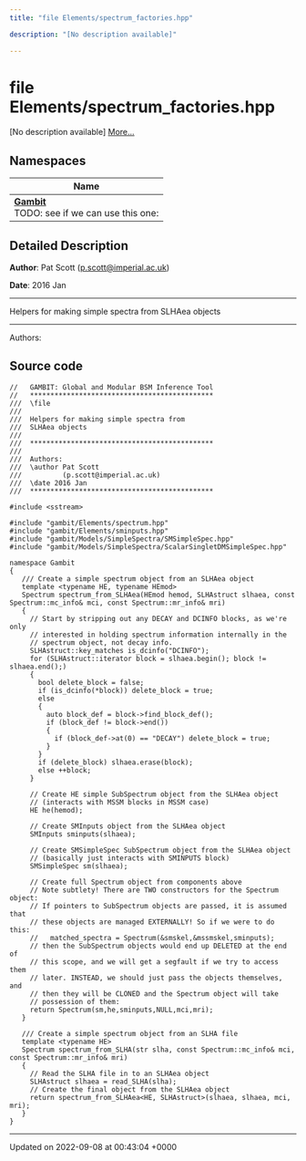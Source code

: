 ```yaml
---
title: "file Elements/spectrum_factories.hpp"

description: "[No description available]"

---
```


# file Elements/spectrum_factories.hpp

[No description available] [More...](#detailed-description)

## Namespaces

| Name           |
| -------------- |
| **[Gambit](/documentation/code/namespaces/namespacegambit/)** <br>TODO: see if we can use this one:  |

## Detailed Description


**Author**: Pat Scott ([p.scott@imperial.ac.uk](mailto:p.scott@imperial.ac.uk)) 

**Date**: 2016 Jan 

------------------

Helpers for making simple spectra from SLHAea objects



------------------

Authors: 




## Source code

```
//   GAMBIT: Global and Modular BSM Inference Tool
//   *********************************************
///  \file
///
///  Helpers for making simple spectra from
///  SLHAea objects
///
///  *********************************************
///
///  Authors:
///  \author Pat Scott
///          (p.scott@imperial.ac.uk)
///  \date 2016 Jan
///  *********************************************

#include <sstream>

#include "gambit/Elements/spectrum.hpp"
#include "gambit/Elements/sminputs.hpp"
#include "gambit/Models/SimpleSpectra/SMSimpleSpec.hpp"
#include "gambit/Models/SimpleSpectra/ScalarSingletDMSimpleSpec.hpp"

namespace Gambit
{
   /// Create a simple spectrum object from an SLHAea object
   template <typename HE, typename HEmod>
   Spectrum spectrum_from_SLHAea(HEmod hemod, SLHAstruct slhaea, const Spectrum::mc_info& mci, const Spectrum::mr_info& mri)
   {
     // Start by stripping out any DECAY and DCINFO blocks, as we're only
     // interested in holding spectrum information internally in the
     // spectrum object, not decay info.
     SLHAstruct::key_matches is_dcinfo("DCINFO");
     for (SLHAstruct::iterator block = slhaea.begin(); block != slhaea.end();)
     {
       bool delete_block = false;
       if (is_dcinfo(*block)) delete_block = true;
       else
       {
         auto block_def = block->find_block_def();
         if (block_def != block->end())
         {
           if (block_def->at(0) == "DECAY") delete_block = true;
         }
       }
       if (delete_block) slhaea.erase(block);
       else ++block;
     }

     // Create HE simple SubSpectrum object from the SLHAea object
     // (interacts with MSSM blocks in MSSM case)
     HE he(hemod);

     // Create SMInputs object from the SLHAea object
     SMInputs sminputs(slhaea);

     // Create SMSimpleSpec SubSpectrum object from the SLHAea object
     // (basically just interacts with SMINPUTS block)
     SMSimpleSpec sm(slhaea);

     // Create full Spectrum object from components above
     // Note subtlety! There are TWO constructors for the Spectrum object:
     // If pointers to SubSpectrum objects are passed, it is assumed that
     // these objects are managed EXTERNALLY! So if we were to do this:
     //   matched_spectra = Spectrum(&smskel,&mssmskel,sminputs);
     // then the SubSpectrum objects would end up DELETED at the end of
     // this scope, and we will get a segfault if we try to access them
     // later. INSTEAD, we should just pass the objects themselves, and
     // then they will be CLONED and the Spectrum object will take
     // possession of them:
     return Spectrum(sm,he,sminputs,NULL,mci,mri);
   }

   /// Create a simple spectrum object from an SLHA file
   template <typename HE>
   Spectrum spectrum_from_SLHA(str slha, const Spectrum::mc_info& mci, const Spectrum::mr_info& mri)
   {
     // Read the SLHA file in to an SLHAea object
     SLHAstruct slhaea = read_SLHA(slha);
     // Create the final object from the SLHAea object
     return spectrum_from_SLHAea<HE, SLHAstruct>(slhaea, slhaea, mci, mri);
   }
}
```


-------------------------------

Updated on 2022-09-08 at 00:43:04 +0000
